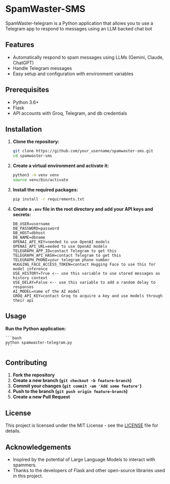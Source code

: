 # SpamWaster-SMS

SpamWaster-telegram is a Python application that allows you to use a Telegram app to respond to messages using an LLM backed chat bot

## Features

- Automatically respond to spam messages using LLMs (Gemini, Claude, ChatGPT)
- Handle Telegram messages
- Easy setup and configuration with environment variables

## Prerequisites

- Python 3.6+
- Flask
- API accounts with Groq, Telegram, and db credentials

## Installation

1. **Clone the repository:**

    ```bash
    git clone https://github.com/your_username/spamwaster-sms.git
    cd spamwaster-sms
    ```

2. **Create a virtual environment and activate it:**

    ```bash
    python3 -m venv venv
    source venv/bin/activate
    ```

3. **Install the required packages:**

    ```bash
    pip install -r requirements.txt
    ```

4. **Create a `.env` file in the root directory and add your API keys and secrets:**

    ```plaintext
    DB_USER=username
    DB_PASSWORD=password
    DB_HOST=dbhost
    DB_NAME=dbname
    OPENAI_API_KEY=needed to use OpenAI models
    OPENAI_API_URL=eeded to use OpenAI models
    TELEGRAPH_APP_ID=contact Telegram to get this
    TELEGRAPH_API_HASH=contact Telegram to get this
    TELEGRAPH_PHONE=your telegram phone number
    HUGGING_FACE_ACCESS_TOKEN=contact Hugging Face to use this for model inference
    USE_HISTORY=True <-- use this variable to use stored messages as history context
    USE_DELAY=False <-- use this variable to add a random delay to responses
    AI_MODEL=name of the AI model
    GROQ_API_KEY=contact Groq to acquire a key and use models through their api
## Usage

**Run the Python application:**

    ```bash
    python spamwaster-telegram.py
    ```


## Contributing

1. **Fork the repository**
2. **Create a new branch (`git checkout -b feature-branch`)**
3. **Commit your changes (`git commit -am 'Add some feature'`)**
4. **Push to the branch (`git push origin feature-branch`)**
5. **Create a new Pull Request**

## License

This project is licensed under the MIT License - see the [LICENSE](LICENSE) file for details.

## Acknowledgements

- Inspired by the potential of Large Language Models to interact with spammers.
- Thanks to the developers of Flask and other open-source libraries used in this project.
